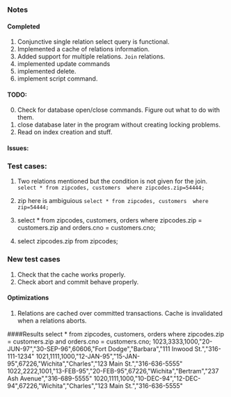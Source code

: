 ### Notes

#### Completed
1. Conjunctive single relation select query is functional.
2. Implemented a cache of relations information.
3. Added support for multiple relations. `Join` relations.
4. implemented update commands
5. implemented delete.
6. implement script command.

#### TODO:
0. Check for database open/close commands. Figure out what to do with them.
1. close database later in the program without creating locking problems.
2. Read on index creation and stuff.


#### Issues:


### Test cases:
1. Two relations mentioned but the condition is not given for the join.
`select * from zipcodes, customers  where zipcodes.zip=54444;`

2. zip here is ambiguious
`select * from zipcodes, customers  where zip=54444;`

3. select * from zipcodes, customers, orders where zipcodes.zip = customers.zip and orders.cno = customers.cno;

4. select zipcodes.zip from zipcodes;


### New test cases
1. Check that the cache works properly.
2. Check abort and commit behave properly.


#### Optimizations
1. Relations are cached over committed transactions. Cache is invalidated when a relations aborts.


####Results
select * from zipcodes, customers, orders where zipcodes.zip = customers.zip and orders.cno = customers.cno;
1023,3333,1000,"20-JUN-97","30-SEP-96",60606,"Fort Dodge","Barbara","111 Inwood St.","316-111-1234"
1021,1111,1000,"12-JAN-95","15-JAN-95",67226,"Wichita","Charles","123 Main St.","316-636-5555"
1022,2222,1001,"13-FEB-95","20-FEB-95",67226,"Wichita","Bertram","237 Ash Avenue","316-689-5555"
1020,1111,1000,"10-DEC-94","12-DEC-94",67226,"Wichita","Charles","123 Main St.","316-636-5555"





